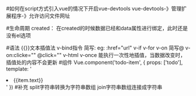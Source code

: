 #如何在script方式引入vue的情况下开启vue-devtools
 vue-devtools-》管理扩展程序-》允许访问文件网址

#生命周期
  created： 在created的时候数据已经和data属性进行绑定，此时还是没有el选项

#语法
 {{}}文本插值法
 v-bind指令  简写: eg: :href="url"
 v-if
 v-for
 v-on 简写@ v-on:clicke="" @click=""
 v-html
 v-once 能执行一次性地插值，当数据改变时，插值处的内容不会更新
 #组件
Vue.component('todo-item', {
            props: ['todo'],
            template: '<li>{{item.text}}</li>'
        })
 #补充
 split字符串转换为字符串数组
 join字符串数组连接成字符串